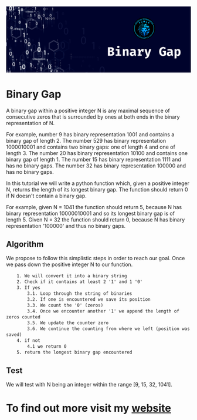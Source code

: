 ![binaryGap](./images/binary_gap.png)
# Binary Gap
A binary gap within a positive integer N is any maximal sequence of consecutive zeros that is surrounded by ones at both ends in the binary representation of N.

For example, number 9 has binary representation 1001 and contains a binary gap of length 2. The number 529 has binary representation 1000010001 and contains two binary gaps: one of length 4 and one of length 3. The number 20 has binary representation 10100 and contains one binary gap of length 1. The number 15 has binary representation 1111 and has no binary gaps. The number 32 has binary representation 100000 and has no binary gaps.

In this tutorial we will write a python function which, given a positive integer N, returns the length of its longest binary gap. The function should return 0 if N doesn't contain a binary gap.

For example, given N = 1041 the function should return 5, because N has binary representation 10000010001 and so its longest binary gap is of length 5. Given N = 32 the function should return 0, because N has binary representation '100000' and thus no binary gaps.

## Algorithm
We propose to follow this simplistic steps in order to reach our goal.
Once we pass down the positive integer N to our function.
```
    1. We will convert it into a binary string
    2. Check if it contains at least 2 '1' and 1 '0'
    3. If yes
        3.1. Loop through the string of binaries
        3.2. If one is encountered we save its position
        3.3. We count the '0' (zeros)
        3.4. Once we encounter another '1' we append the length of zeros counted
        3.5. We update the counter zero
        3.6. We continue the counting from where we left (position was saved)
    4. if not
        4.1 we return 0
    5. return the longest binary gap encountered
```

## Test
We will test with N being an integer within the range [9, 15, 32, 1041].

# To find out more visit my [website](https://jmndao.herokuapp.com/jCode/613e0dcbf4f07000047057e3)
